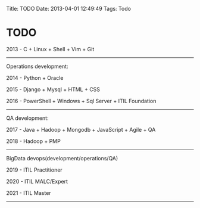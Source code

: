 Title: TODO
Date: 2013-04-01 12:49:49
Tags: Todo



# TODO

2013 - C + Linux + Shell + Vim + Git

***

Operations development:

2014 - Python + Oracle

2015 - Django + Mysql + HTML + CSS

2016 - PowerShell + Windows + Sql Server + ITIL Foundation

***

QA development:

2017 - Java + Hadoop + Mongodb + JavaScript + Agile + QA

2018 - Hadoop + PMP

***

BigData devops(development/operations/QA)

2019 - ITIL Practitioner

2020 - ITIL MALC/Expert

2021 - ITIL Master

***
